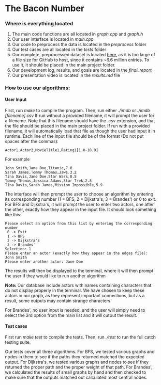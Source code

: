 # The Bacon Number

### Where is everything located

1. The main code functions are all located in *graph.cpp* and *graph.h*
2. Our user interface is located in *main.cpp*
3. Our code to preprocess the data is located in the *preprocess* folder
4. Our test cases are all located in the *tests* folder
5. Our complete, preprocessed dataset is located [here](https://drive.google.com/drive/folders/1YBTJUh0QvroLMluP6hYEMtOgIvG7y0Ar?usp=sharing), as it is too large of a file size for GitHub to host, since it contains ~6.6 million entries.  To use it, it should be placed in the main project folder.
6. Our development log, results, and goals are located in the *final_report*
7. Our presentation video is located in the *results.md* file

### How to use our algorithms:
#### User Input
First, run *make* to compile the program.
Then, run either *./imdb* or *./imdb [filename].csv*
If run without a provided filename, it will prompt the user for a filename.  Note that this filename should have the .csv extension, and that the file should be placed in the main project folder.
If run with a provided filename, it will automatically load that file as though the user had input it in runtime.
Each line of the input file should be of the format (Do not put spaces after the commas):
```
Actor1,Actor2,MovieTitle1,Rating1[1.0-10.0]
```
For example
``` 
John Smith,Jane Doe,Titanic,7.0
Sarah James,Tommy Thomas,Jaws,3.2
Tina Davis,Jane Doe,Star Wars,8.5
Tommy Thomas,Jessica Adams,Star Trek,2.8
Tina Davis,Sarah James,Mission Impossible,5.9
```
The interface will then prompt the user to choose an algorithm by entering its corresponding number (1 = BFS, 2 = Dijkstra's, 3 = Brandes') or 0 to exit.
For BFS and Dijkstra's, it will prompt the user to enter two actors, one after the other, exactly how they appear in the input file.
It should look something like this:
```
Please select an option from this list by entering the corresponding number
 0 -> Exit
 1 -> BFS
 2 -> Dijkstra's
 3 -> Brandes'
Selection: 1
Please enter an actor (exactly how they appear in the edges file): John Smith
Please enter another actor: Jane Doe
```
The results will then be displayed to the terminal, where it will then prompt the user if they would like to run another algorithm

**Note:** Our database include actors with names containing characters that do not display properly in the terminal.  We have chosen to keep these actors in our graph, as they represent important connections, but as a result, some outputs may contain strange characters.

For Brandes', no user input is needed, and the user will simply need to select the 3rd option from the main list and it will output the result.
#### Test cases
First run *make test* to compile the tests.
Then, run *./test* to run the full catch testing suite.

Our tests cover all three algorithms.  For BFS, we tested various graphs and nodes in them to see if the paths they returned matched the expected output.  For Dijkstra's, we tested various graphs and nodes to see if they returned the proper path and the proper weight of that path.  For Brandes', we calculated the results of small graphs by hand and then checked to make sure that the outputs matched out calculated most central nodes.
